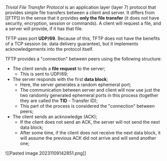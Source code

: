 *Trivial File Transfer Protocol* is an application layer (layer 7) protocol that provides simple file transfers between a client and server. It differs from [[FTP]] in the sense that it provides **only the file transfer** (it does not have security, encryption, session or commands). A client will request a file, and a server will provide, if it has that file.

TFTP uses port **UDP/69**. Because of this, TFTP does not have the benefits of a TCP session (ie. data delivery guarantee), but it implements acknowledgements into the protocol itself.

TFTP provides a "connection" between peers using the following structure:

- The client sends a **file request** to the server;
	- This is sent to UDP/69;
- The server responds with the first **data block**;
	- Here, the server generates a random ephemeral port;
	- The communication between server and client will now use just the two randomly generated ephemeral ports in this process (together they are called the **TID** - Transfer ID);
	- This part of the process is considered the "connection" between peers;
- The client sends an acknowledge (ACK);
	- If the client does not send an ACK, the server will not send the next data block;
	- After some time, if the client does not receive the next data block, it will assume the previous ACK did not arrive and will send another one;

![[Pasted image 20231109142851.png]]

